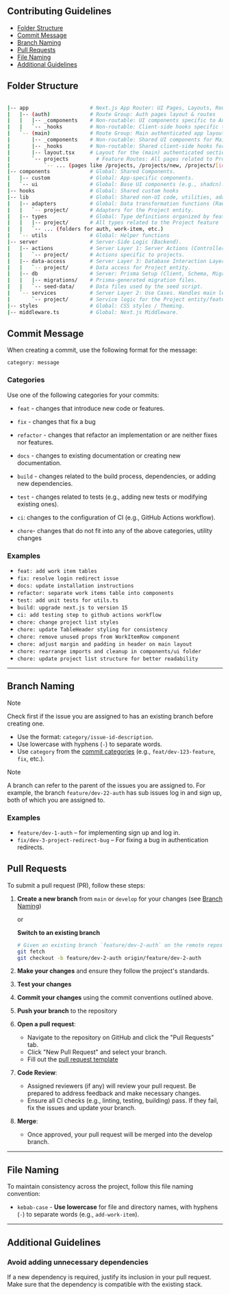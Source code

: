 ## Contributing Guidelines

- [Folder Structure](#folder-structure)
- [Commit Message](#commit-message)
- [Branch Naming](#branch-naming)
- [Pull Requests](#pull-requests)
- [File Naming](#file-naming)
- [Additional Guidelines](#additional-guidelines)

## Folder Structure

```bash

|-- app                    # Next.js App Router: UI Pages, Layouts, Routes. Presentation Layer.
|   |-- (auth)             # Route Group: Auth pages layout & routes
|   |   |-- _components    # Non-routable: UI components specific to Auth pages.
|   |   `-- _hooks         # Non-routable: Client-side hooks specific to Auth pages.
|   `-- (main)             # Route Group: Main authenticated app layout & routes.
|       |-- _components    # Non-routable: Shared UI components for Main layout (Header, Sidebar).
|       |-- _hooks         # Non-routable: Shared client-side hooks for Main features.
|       |-- layout.tsx     # Layout for the (main) authenticated section.
|       `-- projects         # Feature Routes: All pages related to Projects.
|           `-- ... (pages like /projects, /projects/new, /projects/[id])
|-- components             # Global: Shared Components.
|   |-- custom             # Global: App-specific components.
|   `-- ui                 # Global: Base UI components (e.g., shadcn).
|-- hooks                  # Global: Shared custom hooks
|-- lib                    # Global: Shared non-UI code, utilities, adapters, types.
|   |-- adapters           # Global: Data transformation functions (Raw to DTO). Organized by feature (`project/`).
|   |   `-- project/       # Adapters for the Project entity.
|   |-- types              # Global: Type definitions organized by feature (`project/`).
|   |   |-- project/       # All types related to the Project feature
|   |   `-- ... (folders for auth, work-item, etc.)
|   `-- utils              # Global: Helper functions
|-- server                 # Server-Side Logic (Backend).
|   |-- actions            # Server Layer 1: Server Actions (Controllers), calls services
|   |   `-- project/       # Actions specific to projects.
|   |-- data-access        # Server Layer 3: Database Interaction Layer. Returns raw data/payloads. Exports raw payload types.
|   |   `-- project/       # Data access for Project entity.
|   |-- db                 # Server: Prisma Setup (Client, Schema, Migrations, Seed).
|   |   |-- migrations/    # Prisma-generated migration files.
|   |   `-- seed-data/     # Data files used by the seed script.
|   `-- services           # Server Layer 2: Use Cases. Handles main logic, validation. Calls data-access & adapters. Organized by feature (`project/`).
|       `-- project/       # Service logic for the Project entity/feature.
|-- styles                 # Global: CSS styles / Theming.
|-- middleware.ts          # Global: Next.js Middleware.
```

## Commit Message

When creating a commit, use the following format for the message:

`category: message`

### Categories

Use one of the following categories for your commits:

- `feat` - changes that introduce new code or features.

- `fix` - changes that fix a bug

- `refactor` - changes that refactor an implementation or are neither fixes nor features.

- `docs` - changes to existing documentation or creating new documentation.

- `build` - changes related to the build process, dependencies, or adding new dependencies.

- `test` - changes related to tests (e.g., adding new tests or modifying existing ones).

- `ci`: changes to the configuration of CI (e.g., GitHub Actions workflow).

- `chore`- changes that do not fit into any of the above categories, utility changes

### Examples

- `feat: add work item tables`
- `fix: resolve login redirect issue`
- `docs: update installation instructions`
- `refactor: separate work items table into components`
- `test: add unit tests for utils.ts`
- `build: upgrade next.js to version 15`
- `ci: add testing step to github actions workflow`
- `chore: change project list styles`
- `chore: update TableHeader styling for consistency`
- `chore: remove unused props from WorkItemRow component`
- `chore: adjust margin and padding in header on main layout`
- `chore: rearrange imports and cleanup in components/ui folder`
- `chore: update project list structure for better readability`

---

## Branch Naming

> [!NOTE]
> Check first if the issue you are assigned to has an existing branch before creating one.

- Use the format: `category/issue-id-description`.
- Use lowercase with hyphens (`-`) to separate words.
- Use `category` from the [commit categories](#categories) (e.g., `feat/dev-123-feature`, `fix`, etc.).

> [!NOTE]
> A branch can refer to the parent of the issues you are assigned to. For example, the branch `feature/dev-22-auth` has sub issues log in and sign up, both of which you are assigned to.

### Examples

- `feature/dev-1-auth` – for implementing sign up and log in.
- `fix/dev-3-project-redirect-bug` – For fixing a bug in authentication redirects.

## Pull Requests

To submit a pull request (PR), follow these steps:

1. **Create a new branch** from `main` or `develop` for your changes (see [Branch Naming](#branch-naming))

    or

    **Switch to an existing branch**

    ```bash
    # Given an existing branch `feature/dev-2-auth` on the remote repository
    git fetch
    git checkout -b feature/dev-2-auth origin/feature/dev-2-auth
    ```

2. **Make your changes** and ensure they follow the project's standards.
3. **Test your changes**
4. **Commit your changes** using the commit conventions outlined above.
5. **Push your branch** to the repository

6. **Open a pull request**:

    - Navigate to the repository on GitHub and click the "Pull Requests" tab.
    - Click "New Pull Request" and select your branch.
    - Fill out the [pull request template](PULL_REQUEST_TEMPLATE.md)

7. **Code Review**:

    - Assigned reviewers (if any) will review your pull request. Be prepared to address feedback and make necessary changes.
    - Ensure all CI checks (e.g., linting, testing, building) pass. If they fail, fix the issues and update your branch.

8. **Merge**:
    - Once approved, your pull request will be merged into the develop branch.

---

## File Naming

To maintain consistency across the project, follow this file naming convention:

- `kebab-case` - **Use lowercase** for file and directory names, with hyphens (`-`) to separate words (e.g., `add-work-item`).

---

## Additional Guidelines

### Avoid adding unnecessary dependencies

If a new dependency is required, justify its inclusion in your pull request.
Make sure that the dependency is compatible with the existing stack.
